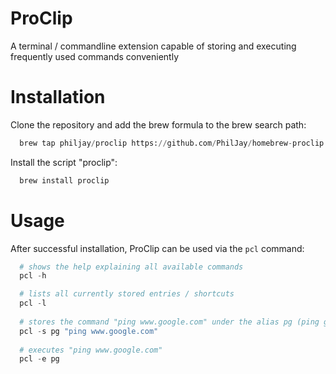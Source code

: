 # ProClip
A terminal / commandline extension capable of storing and executing frequently used commands conveniently

# Installation
Clone the repository and add the brew formula to the brew search path:

```python
  brew tap philjay/proclip https://github.com/PhilJay/homebrew-proclip.git
```

Install the script "proclip":

```python
  brew install proclip
```


# Usage

After successful installation, ProClip can be used via the `pcl` command:
```python
  # shows the help explaining all available commands
  pcl -h

  # lists all currently stored entries / shortcuts
  pcl -l 
  
  # stores the command "ping www.google.com" under the alias pg (ping google)
  pcl -s pg "ping www.google.com"
  
  # executes "ping www.google.com"
  pcl -e pg
```
